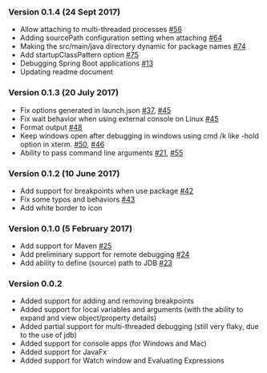 ### Version 0.1.4 (24 Sept 2017)
* Allow attaching to multi-threaded processes [#56](https://github.com/DonJayamanne/javaVSCode/pull/56)  
* Adding sourcePath configuration setting when attaching [#64](https://github.com/DonJayamanne/javaVSCode/pull/64)  
* Making the src/main/java directory dynamic for package names [#74](https://github.com/DonJayamanne/javaVSCode/issues/74)  
* Add startupClassPattern option [#75](https://github.com/DonJayamanne/javaVSCode/pull/75)  
* Debugging Spring Boot applications [#13](https://github.com/DonJayamanne/javaVSCode/issues/13)  
* Updating readme document  

### Version 0.1.3 (20 July 2017)
* Fix options generated in launch.json [#37](https://github.com/DonJayamanne/javaVSCode/issues/37), [#45](https://github.com/DonJayamanne/javaVSCode/pull/45)  
* Fix wait behavior when using external console on Linux [#45](https://github.com/DonJayamanne/javaVSCode/pull/47)  
* Format output [#48](https://github.com/DonJayamanne/javaVSCode/pull/48)  
* Keep windows open after debugging in windows using cmd /k like -hold option in xterm. [#50](https://github.com/DonJayamanne/javaVSCode/pull/50), [#46](https://github.com/DonJayamanne/javaVSCode/issues/46#issuecomment-308892264)  
* Ability to pass command line arguments [#21](https://github.com/DonJayamanne/javaVSCode/issues/21), [#55](https://github.com/DonJayamanne/javaVSCode/pull/55)  

### Version 0.1.2 (10 June 2017)
* Add support for breakpoints when use package [#42](https://github.com/DonJayamanne/javaVSCode/pull/42)
* Fix some typos and behaviors [#43](https://github.com/DonJayamanne/javaVSCode/pull/43)
* Add white border to icon

### Version 0.1.0 (5 February 2017)
* Add support for Maven [#25](https://github.com/DonJayamanne/javaVSCode/pull/25)  
* Add preliminary support for remote debugging [#24](https://github.com/DonJayamanne/javaVSCode/pull/24)  
* Add ability to define (source) path to JDB [#23](https://github.com/DonJayamanne/javaVSCode/pull/23)  

### Version 0.0.2
* Added support for adding and removing breakpoints
* Added support for local variables and arguments (with the ability to expand and view object/property details)
* Added partial support for multi-threaded debugging (still very flaky, due to the use of jdb)
* Added support for console apps (for Windows and Mac)
* Added support for JavaFx
* Added support for Watch window and Evaluating Expressions
